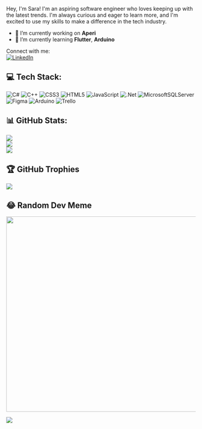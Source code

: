 

Hey, I'm Sara! I'm an aspiring software engineer who loves keeping up with the latest trends. I'm always curious and eager to learn more, and I'm excited to use my skills to make a difference in the tech industry.


- 🔭 I’m currently working on **Aperi**
- 🌱 I’m currently learning **Flutter**, **Arduino**

Connect with me:<br>
[![LinkedIn](https://img.shields.io/badge/LinkedIn-%230077B5.svg?logo=linkedin&logoColor=white)](https://linkedin.com/in/nur-sara) 


## 💻 Tech Stack:
![C#](https://img.shields.io/badge/c%23-%23239120.svg?style=for-the-badge&logo=c-sharp&logoColor=white) ![C++](https://img.shields.io/badge/c++-%2300599C.svg?style=for-the-badge&logo=c%2B%2B&logoColor=white) ![CSS3](https://img.shields.io/badge/css3-%231572B6.svg?style=for-the-badge&logo=css3&logoColor=white) ![HTML5](https://img.shields.io/badge/html5-%23E34F26.svg?style=for-the-badge&logo=html5&logoColor=white) ![JavaScript](https://img.shields.io/badge/javascript-%23323330.svg?style=for-the-badge&logo=javascript&logoColor=%23F7DF1E) ![.Net](https://img.shields.io/badge/.NET-5C2D91?style=for-the-badge&logo=.net&logoColor=white) ![MicrosoftSQLServer](https://img.shields.io/badge/Microsoft%20SQL%20Sever-CC2927?style=for-the-badge&logo=microsoft%20sql%20server&logoColor=white) 	![Figma](https://img.shields.io/badge/figma-%23F24E1E.svg?style=for-the-badge&logo=figma&logoColor=white) ![Arduino](https://img.shields.io/badge/-Arduino-00979D?style=for-the-badge&logo=Arduino&logoColor=white) ![Trello](https://img.shields.io/badge/Trello-%23026AA7.svg?style=for-the-badge&logo=Trello&logoColor=white)
## 📊 GitHub Stats:
![](https://github-readme-stats.vercel.app/api?username=sara-nur&theme=radical&hide_border=false&include_all_commits=false&count_private=true)<br/>
![](https://github-readme-streak-stats.herokuapp.com/?user=sara-nur&theme=radical&hide_border=false)<br/>
![](https://github-readme-stats.vercel.app/api/top-langs/?username=sara-nur&theme=radical&hide_border=false&include_all_commits=false&count_private=true&layout=compact)

## 🏆 GitHub Trophies
![](https://github-profile-trophy.vercel.app/?username=sara-nur&theme=radical&no-frame=false&no-bg=false&margin-w=4)

## 😂 Random Dev Meme
<img src="https://rm.up.railway.app/" width="520px"/>

[![](https://visitcount.itsvg.in/api?id=sara-nur&icon=0&color=1)](https://visitcount.itsvg.in)


